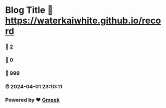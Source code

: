 # Blog Title :link: https://waterkaiwhite.github.io/record 
### :page_facing_up: [2](https://waterkaiwhite.github.io/record/tag.html) 
### :speech_balloon: 0 
### :hibiscus: 999 
### :alarm_clock: 2024-04-01 23:10:11 
### Powered by :heart: [Gmeek](https://github.com/Meekdai/Gmeek)
